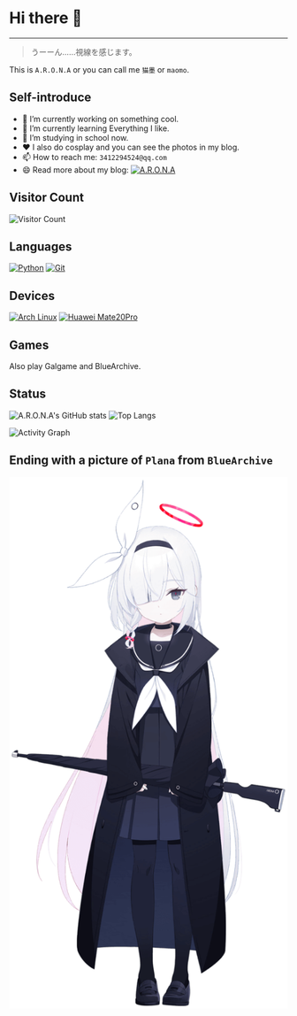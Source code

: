 # Hi there 👋

---

> うーーん……視線を感じます。

This is `A.R.O.N.A` or you can call me `猫墨` or `maomo`.

## Self-introduce

- 🔭 I’m currently working on something cool.
- 🌱 I’m currently learning Everything I like.
- 🎒 I’m studying in school now.
- ❤️ I also do cosplay and you can see the photos in my blog.
- 📫 How to reach me: `3412294524@qq.com`
- 😄 Read more about my blog: [![A.R.O.N.A][blog_img]][plana-planetarium]

## Visitor Count

![Visitor Count][visitor]

## Languages

[![Python][python_img]][python]
[![Git][git_img]][git]

## Devices

[![Arch Linux][arch_img]][arch]
[![Huawei Mate20Pro][huawei_img]][huawei]

## Games

Also play Galgame and BlueArchive.

## Status

![A.R.O.N.A's GitHub stats][stats_graph]
![Top Langs][lang]

![Activity Graph][activity]

## Ending with a picture of `Plana` from `BlueArchive`

![Plana][plana]

[visitor]: https://count.getloli.com/get/@:plana-planetarium

[blog_img]: https://img.shields.io/badge/A.R.O.N.A-f9e2ee
[plana-planetarium]: https://plana-planetarium.github.io

[python_img]: https://img.shields.io/badge/-Python-3776AB?style=flat-square&logo=python&logoColor=ffffff
[python]: https://www.python.org/
[git_img]: https://img.shields.io/badge/-Git-f05032?style=flat-square&logo=git&logoColor=white
[git]: https://git-scm.com/
[arch_img]: https://img.shields.io/badge/Arch%20Linux-33aadd?style=flat-square&logo=arch-linux&logoColor=ffffff
[arch]: https://www.archlinux.org/
[huawei_img]: https://img.shields.io/badge/Huawei-Mate20Pro-f5010c?style=flat-square&logo=huawei&logoColor=ffffff
[huawei]: https://www.huawei.com/

[stats_graph]: https://github-readme-stats.vercel.app/api?username=plana-planetarium&show_icons=true&theme=tokyonight
[lang]: https://github-readme-stats.vercel.app/api/top-langs/?username=plana-planetarium&layout=compact&theme=tokyonight
[activity]: https://github-readme-activity-graph.vercel.app/graph?username=plana-planetarium&theme=tokyo-night

[plana]: ./plana.png
